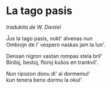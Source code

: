 # La tago pasis


 *tradukita de W. Diestel*


Ĵus la tago pasis, nokt' alvenas nun  
Ombrojn de l' vespero naskas jam la lun'.  

Densan nigron vastan rompas stela bril'  
Birdoj, bestoj, floroj kuŝos en trankvil'.  

Nun ripozon donu di' al dormemul'  
kun tenera beno dormu la okul'.  











